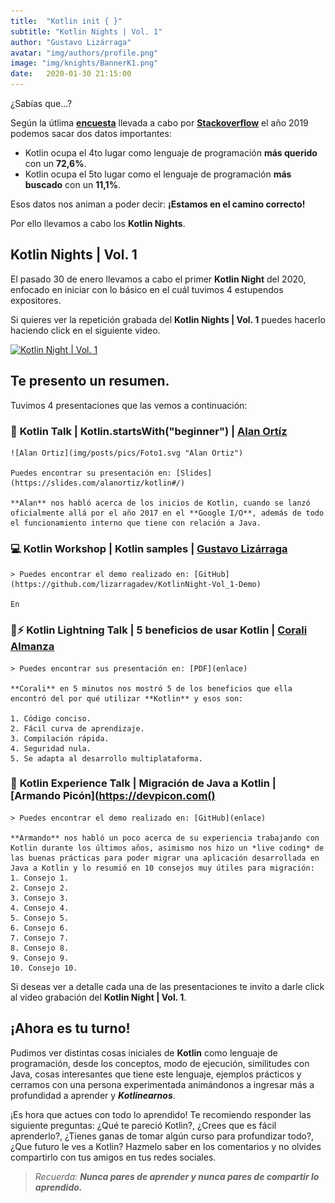 ```yaml
---
title:  "Kotlin init { }"
subtitle: "Kotlin Nights | Vol. 1"
author: "Gustavo Lizárraga"
avatar: "img/authors/profile.png"
image: "img/knights/BannerK1.png"
date:   2020-01-30 21:15:00
---
```


¿Sabías que...?

Según la útlima **[encuesta](https://insights.stackoverflow.com/survey/2019
)** llevada a cabo por **[Stackoverflow](https://stackoverflow.com/)** el año 2019 podemos sacar dos datos importantes: 

- Kotlin ocupa el 4to lugar como lenguaje de programación **más querido** con un **72,6%**.
- Kotlin ocupa el 5to lugar como el lenguaje de programación **más buscado** con un **11,1%**.

Esos datos nos animan a poder decir: **¡Estamos en el camino correcto!**

Por ello llevamos a cabo los **Kotlin Nights**.

## **Kotlin Nights | Vol. 1**

El pasado 30 de enero llevamos a cabo el primer **Kotlin Night** del 2020, enfocado en iniciar con lo básico en el cuál tuvimos 4 estupendos expositores.

Si quieres ver la repetición grabada del **Kotlin Nights | Vol. 1** puedes hacerlo haciendo click en el siguiente video.


[![Kotlin Night | Vol. 1](https://img.youtube.com/vi/HYTBsTieMPk/0.jpg)](https://www.youtube.com/watch?v=HYTBsTieMPk)


## **Te presento un resumen.**

Tuvimos 4 presentaciones que las vemos a continuación:

### 📢 **Kotlin Talk** | Kotlin.startsWith("beginner") | [Alan Ortíz](https://alan.com)

    ![Alan Ortiz](img/posts/pics/Foto1.svg "Alan Ortiz")

    Puedes encontrar su presentación en: [Slides](https://slides.com/alanortiz/kotlin#/)

    **Alan** nos habló acerca de los inicios de Kotlin, cuando se lanzó oficialmente allá por el año 2017 en el **Google I/O**, además de todo el funcionamiento interno que tiene con relación a Java.


### 💻 **Kotlin Workshop** | Kotlin samples | [Gustavo Lizárraga](https://lizarraga.dev)

    > Puedes encontrar el demo realizado en: [GitHub](https://github.com/lizarragadev/KotlinNight-Vol_1-Demo)

    En 


### 📢⚡️ **Kotlin Lightning Talk** | 5 beneficios de usar Kotlin | [Corali Almanza](https://corali.com)
    > Puedes encontrar sus presentación en: [PDF](enlace)

    **Corali** en 5 minutos nos mostró 5 de los beneficios que ella encontró del por qué utilizar **Kotlin** y esos son:
    
    1. Código conciso.
    2. Fácil curva de aprendizaje.
    3. Compilación rápida. 
    4. Seguridad nula.
    5. Se adapta al desarrollo multiplataforma.

### 📢 **Kotlin Experience Talk** | Migración de Java a Kotlin | [Armando Picón](https://devpicon.com()
    > Puedes encontrar el demo realizado en: [GitHub](enlace)

    **Armando** nos habló un poco acerca de su experiencia trabajando con Kotlin durante los últimos años, asimismo nos hizo un *live coding* de las buenas prácticas para poder migrar una aplicación desarrollada en Java a Kotlin y lo resumió en 10 consejos muy útiles para migración:
    1. Consejo 1.
    2. Consejo 2.
    3. Consejo 3.
    4. Consejo 4.
    5. Consejo 5.
    6. Consejo 6.
    7. Consejo 7.
    8. Consejo 8.
    9. Consejo 9.
    10. Consejo 10.

Si deseas ver a detalle cada una de las presentaciones te invito a darle click al video grabación del **Kotlin Night | Vol. 1**.

## **¡Ahora es tu turno!**

Pudimos ver distintas cosas iniciales de **Kotlin** como lenguaje de programación, desde los conceptos, modo de ejecución, similitudes con Java, cosas interesantes que tiene este lenguaje, ejemplos prácticos y cerramos con una persona experimentada animándonos a ingresar más a profundidad a aprender y ***Kotlinearnos***.

¡Es hora que actues con todo lo aprendido!
Te recomiendo responder las siguiente preguntas:
¿Qué te pareció Kotlin?, ¿Crees que es fácil aprenderlo?, ¿Tienes ganas de tomar algún curso para profundizar todo?, ¿Que futuro le ves a Kotlin? Hazmelo saber en los comentarios y no olvides compartirlo con tus amigos en tus redes sociales.

> *Recuerda: **Nunca pares de aprender y nunca pares de compartir lo aprendido.***

